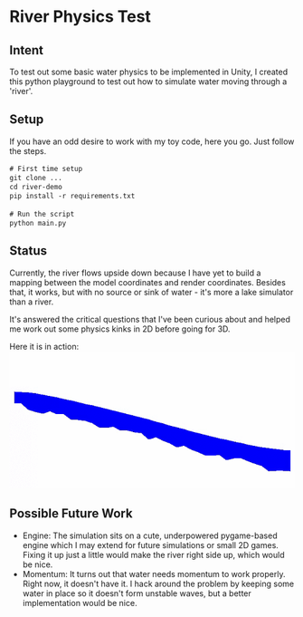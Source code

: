 # River Physics Test

## Intent
To test out some basic water physics to be implemented in Unity, I created this python playground to test out how to simulate water moving through a 'river'.

## Setup
If you have an odd desire to work with my toy code, here you go. Just follow the steps.

```
# First time setup
git clone ...
cd river-demo
pip install -r requirements.txt

# Run the script
python main.py
```

## Status
Currently, the river flows upside down because I have yet to build a mapping between the model coordinates and render coordinates. Besides that, it works, but with no source or sink of water - it's more a lake simulator than a river.

It's answered the critical questions that I've been curious about and helped me work out some physics kinks in 2D before going for 3D.

Here it is in action:
![River Demo in Action](https://github.com/ManickYoj/river-demo/blob/master/docs/iteration_01.gif?raw=true)

## Possible Future Work
- Engine: The simulation sits on a cute, underpowered pygame-based engine which I may extend for future simulations or small 2D games. Fixing it up just a little would make the river right side up, which would be nice.
- Momentum: It turns out that water needs momentum to work properly. Right now, it doesn't have it. I hack around the problem by keeping some water in place so it doesn't form unstable waves, but a better implementation would be nice.
